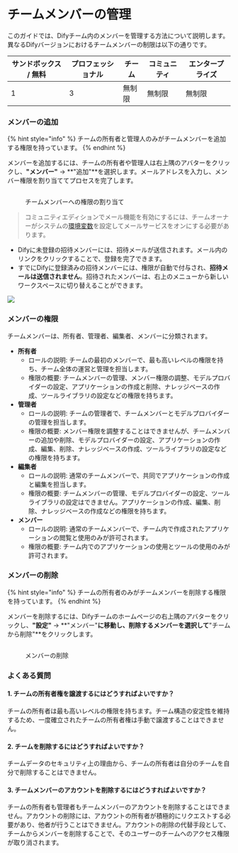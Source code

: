 # チームメンバーの管理

このガイドでは、Difyチーム内のメンバーを管理する方法について説明します。異なるDifyバージョンにおけるチームメンバーの制限は以下の通りです。

| サンドボックス / 無料 | プロフェッショナル | チーム | コミュニティ | エンタープライズ |
| ------------ | --------- | --- | ------ | -------- |
| 1            | 3         | 無制限 | 無制限    | 無制限      |

### メンバーの追加

{% hint style="info" %}
チームの所有者と管理人のみがチームメンバーを追加する権限を持っています。
{% endhint %}

メンバーを追加するには、チームの所有者や管理人は右上隅のアバターをクリックし、**"メンバー"** → **"追加"**を選択します。メールアドレスを入力し、メンバー権限を割り当ててプロセスを完了します。

<figure><img src="https://assets-docs.dify.ai/img/jp/management/b14b8bc4ab04ce66eb1bba41809ec75e.webp" alt=""><figcaption><p>チームメンバーへの権限の割り当て</p></figcaption></figure>

> コミュニティエディションでメール機能を有効にするには、チームオーナーがシステムの[環境変数](../../getting-started/install-self-hosted/environments)を設定してメールサービスをオンにする必要があります。

- Difyに未登録の招待メンバーには、招待メールが送信されます。メール内のリンクをクリックすることで、登録を完了できます。
- すでにDifyに登録済みの招待メンバーには、権限が自動で付与され、**招待メールは送信されません**。招待されたメンバーは、右上のメニューから新しいワークスペースに切り替えることができます。

![](https://assets-docs.dify.ai/img/jp/management/127c49e4102f75e9acc5d1cf37a51f14.webp)

### メンバーの権限

チームメンバーは、所有者、管理者、編集者、メンバーに分類されます。

* **所有者**
  * ロールの説明: チームの最初のメンバーで、最も高いレベルの権限を持ち、チーム全体の運営と管理を担当します。
  * 権限の概要: チームメンバーの管理、メンバー権限の調整、モデルプロバイダーの設定、アプリケーションの作成と削除、ナレッジベースの作成、ツールライブラリの設定などの権限を持ちます。
* **管理者**
  * ロールの説明: チームの管理者で、チームメンバーとモデルプロバイダーの管理を担当します。
  * 権限の概要: メンバー権限を調整することはできませんが、チームメンバーの追加や削除、モデルプロバイダーの設定、アプリケーションの作成、編集、削除、ナレッジベースの作成、ツールライブラリの設定などの権限を持ちます。
* **編集者**
  * ロールの説明: 通常のチームメンバーで、共同でアプリケーションの作成と編集を担当します。
  * 権限の概要: チームメンバーの管理、モデルプロバイダーの設定、ツールライブラリの設定はできません。アプリケーションの作成、編集、削除、ナレッジベースの作成などの権限を持ちます。
* **メンバー**
  * ロールの説明: 通常のチームメンバーで、チーム内で作成されたアプリケーションの閲覧と使用のみが許可されます。
  * 権限の概要: チーム内でのアプリケーションの使用とツールの使用のみが許可されます。

### メンバーの削除

{% hint style="info" %}
チームの所有者のみがチームメンバーを削除する権限を持っています。
{% endhint %}

メンバーを削除するには、Difyチームのホームページの右上隅のアバターをクリックし、**"設定"** → **"メンバー"**に移動し、削除するメンバーを選択して**"チームから削除"**をクリックします。

<figure><img src="https://assets-docs.dify.ai/img/jp/management/ac212207a54389ec593a862dbe5431c9.webp" alt=""><figcaption><p>メンバーの削除</p></figcaption></figure>

### よくある質問

#### 1. チームの所有者権を譲渡するにはどうすればよいですか？

チームの所有者は最も高いレベルの権限を持ちます。チーム構造の安定性を維持するため、一度確立されたチームの所有者権は手動で譲渡することはできません。

#### 2. チームを削除するにはどうすればよいですか？

チームデータのセキュリティ上の理由から、チームの所有者は自分のチームを自分で削除することはできません。

#### 3. チームメンバーのアカウントを削除するにはどうすればよいですか？

チームの所有者も管理者もチームメンバーのアカウントを削除することはできません。アカウントの削除には、アカウントの所有者が積極的にリクエストする必要があり、他者が行うことはできません。アカウントの削除の代替手段として、チームからメンバーを削除することで、そのユーザーのチームへのアクセス権限が取り消されます。
